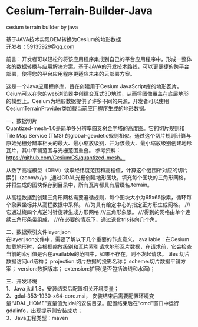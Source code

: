 # Cesium-Terrain-Builder-Java
cesium terrain builder by java

基于JAVA技术实现DEM转换为Cesium的地形数据  
开发者：59135929@qq.com  

前言：开发者可以轻松的将该应用程序集成到自己的平台应用程序中，形成一整体套的数据转换与应用解决方案。基于JAVA的开发技术路线，可以更便捷的跨平台部署，使得您的平台应用程序更适应未来的云部署方案。

这是一个Java应用程序库，旨在创建用于Cesium JavaScript库的地形瓦片。Ceium可以在您的web浏览器中创建交互式3D地球，从而将图像覆盖在底层地形的模型上。Cesium为地形数据提供了许多不同的来源，开发者可以使用CesiumTerrainProvider类加载当前应用程序生成的地形数据。

一、数据切片  
Quantized-mesh-1.0是简单多分辨率四叉树金字塔的高度图。它的切片规则和Tile Map Service (TMS) 的global-geodetic规则相似。通过这个切片规则计算与原始光栅分辨率相关的最大、最小缩放级别，并为该最大、最小缩放级别创建地形瓦片，其中平铺范围与光栅范围重叠。
参考资料：https://github.com/CesiumGS/quantized-mesh。

从数字高程模型（DEM）读取经纬度范围和高程值，计算这个范围所对应的切片索引（zoom/x/y）,通过GDAL光栅创建地形图块，填充每个图块的三角形网格，并将生成的图块保存到目录中，所有瓦片都具有后缀名.terrain。

从高程数据到创建三角形网格需要遵循规则，每个图块大小为65x65像素，循环每个象素坐标并从高程数据中采样。
///为具有给定中心的指定正方形生成网格。
///它通过绕四个点逆时针旋转生成方形网格
///三角形象限。
///得到的网格由单个连续三角形条带组成，
///在必要的情况下，通过退化tris转向几个角。

二、数据索引文件layer.json  
在layer.json文件中，需要了解以下几个重要的节点意义。
available：在Cesium加载地形时，会根据缩放级别和瓦片索引请求地形瓦片数据，在请求前，它会检查当前的索引值是否在available的范围中，如果不存在，则不发起请求。
tiles:切片数据访问url结构；
projection:切片数据的投影名称；
scheme:切片数据平铺方案；
version:数据版本；
extension:扩展(是否包括法线和水面)；

三、开发环境  
1、Java jkd 1.8，安装结束后配置相关环境变量；  
2、gdal-353-1930-x64-core.msi， 安装结束后需要配置环境变量“JDAL_HOME”变量值为jdal的安装目录。配置结束后在“cmd”窗口中运行gdalinfo，出现提示则安装成功；  
3、Java工程类型：maven
